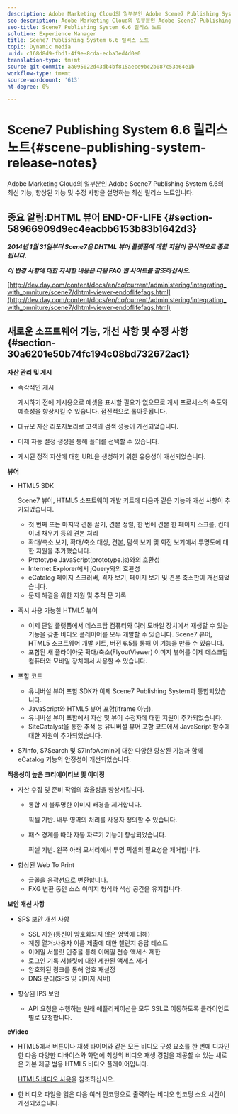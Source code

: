 ```yaml
---
description: Adobe Marketing Cloud의 일부분인 Adobe Scene7 Publishing System 6.6의 최신 기능, 향상된 기능 및 수정 사항을 설명하는 최신 릴리스 노트입니다.
seo-description: Adobe Marketing Cloud의 일부분인 Adobe Scene7 Publishing System 6.6의 최신 기능, 향상된 기능 및 수정 사항을 설명하는 최신 릴리스 노트입니다.
seo-title: Scene7 Publishing System 6.6 릴리스 노트
solution: Experience Manager
title: Scene7 Publishing System 6.6 릴리스 노트
topic: Dynamic media
uuid: c168d8d9-fbd1-4f9e-8cda-ecba3ed4d0e0
translation-type: tm+mt
source-git-commit: aa095022d43db4bf815aece9bc2b087c53a64e1b
workflow-type: tm+mt
source-wordcount: '613'
ht-degree: 0%

---
```



# Scene7 Publishing System 6.6 릴리스 노트{#scene-publishing-system-release-notes}

Adobe Marketing Cloud의 일부분인 Adobe Scene7 Publishing System 6.6의 최신 기능, 향상된 기능 및 수정 사항을 설명하는 최신 릴리스 노트입니다.

## 중요 알림:DHTML 뷰어 END-OF-LIFE {#section-58966909d9ec4eacbb6153b83b1642d3}

***2014년 1월 31일부터 Scene7은 DHTML 뷰어 플랫폼에 대한 지원이 공식적으로 종료됩니다.***

***이 변경 사항에 대한 자세한 내용은 다음 FAQ 웹 사이트를 참조하십시오.***

[http://dev.day.com/content/docs/en/cq/current/administering/integrating_with_omniture/scene7/dhtml-viewer-endoflifefaqs.html](http://dev.day.com/content/docs/en/cq/current/administering/integrating_with_omniture/scene7/dhtml-viewer-endoflifefaqs.html)

## 새로운 소프트웨어 기능, 개선 사항 및 수정 사항 {#section-30a6201e50b74fc194c08bd732672ac1}

**자산 관리 및 게시**

* 즉각적인 게시

   게시하기 전에 게시용으로 에셋을 표시할 필요가 없으므로 게시 프로세스의 속도와 예측성을 향상시킬 수 있습니다. 점진적으로 롤아웃됩니다.

* 대규모 자산 리포지토리로 고객의 검색 성능이 개선되었습니다.
* 이제 자동 설정 생성을 통해 폴더를 선택할 수 있습니다.
* 게시된 정적 자산에 대한 URL을 생성하기 위한 유용성이 개선되었습니다.

**뷰어**

* HTML5 SDK

   Scene7 뷰어, HTML5 소프트웨어 개발 키트에 다음과 같은 기능과 개선 사항이 추가되었습니다.

   * 첫 번째 또는 마지막 견본 끌기, 견본 정렬, 한 번에 견본 한 페이지 스크롤, 컨테이너 채우기 등의 견본 처리
   * 확대/축소 보기, 확대/축소 대상, 견본, 탐색 보기 및 회전 보기에서 투명도에 대한 지원을 추가했습니다.
   * Prototype JavaScript(prototype.js)와의 호환성
   * Internet Explorer에서 jQuery와의 호환성
   * eCatalog 페이지 스크러버, 격자 보기, 페이지 보기 및 견본 축소판이 개선되었습니다.
   * 문제 해결을 위한 지원 및 추적 문 기록

* 즉시 사용 가능한 HTML5 뷰어

   * 이제 단일 플랫폼에서 데스크탑 컴퓨터와 여러 모바일 장치에서 재생할 수 있는 기능을 갖춘 비디오 플레이어를 모두 개발할 수 있습니다. Scene7 뷰어, HTML5 소프트웨어 개발 키트, 버전 6.5를 통해 이 기능을 만들 수 있습니다.
   * 포함된 새 플라이아웃 확대/축소(FlyoutViewer) 이미지 뷰어를 이제 데스크탑 컴퓨터와 모바일 장치에서 사용할 수 있습니다.

* 포함 코드

   * 유니버설 뷰어 포함 SDK가 이제 Scene7 Publishing System과 통합되었습니다.
   * JavaScript와 HTML5 뷰어 포함(iframe 아님).
   * 유니버설 뷰어 포함에서 자산 및 뷰어 수정자에 대한 지원이 추가되었습니다.
   * SiteCatalyst을 통한 추적 등 유니버설 뷰어 포함 코드에서 JavaScript 함수에 대한 지원이 추가되었습니다.

* S7Info, S7Search 및 S7InfoAdmin에 대한 다양한 향상된 기능과 함께 eCatalog 기능의 안정성이 개선되었습니다.

**적응성이 높은 크리에이티브 및 이미징**

* 자산 수집 및 준비 작업의 효율성을 향상시킵니다.

   * 통합 시 불투명한 이미지 배경을 제거합니다.

      픽셀 기반. 내부 영역의 처리를 사용자 정의할 수 있습니다.
   * 패스 경계를 따라 자동 자르기 기능이 향상되었습니다.

      픽셀 기반. 왼쪽 아래 모서리에서 투명 픽셀의 필요성을 제거합니다.

* 향상된 Web To Print

   * 글꼴을 윤곽선으로 변환합니다.
   * FXG 변환 동안 소스 이미지 형식과 색상 공간을 유지합니다.

**보안 개선 사항**

* SPS 보안 개선 사항

   * SSL 지원(통신이 암호화되지 않은 영역에 대해)
   * 계정 열거:사용자 이름 제출에 대한 챌린지 응답 테스트
   * 이메일 서블릿 인증을 통해 이메일 전송 액세스 제한
   * 로그인 기록 서블릿에 대한 제한된 액세스 제거
   * 암호화된 링크를 통해 암호 재설정
   * DNS 분리(SPS 및 이미지 서버)

* 향상된 IPS 보안

   * API 요청을 수행하는 원래 애플리케이션을 모두 SSL로 이동하도록 클라이언트별로 요청합니다.

**eVideo**

* HTML5에서 버튼이나 재생 타이머와 같은 모든 비디오 구성 요소를 한 번에 디자인한 다음 다양한 디바이스와 화면에 최상의 비디오 재생 경험을 제공할 수 있는 새로운 기본 제공 범용 HTML5 비디오 플레이어입니다.

   [HTML5 비디오 사용](http://help.adobe.com/en_US/scene7/using/WS98ca2e6790647c064dcc4e2c1399dadca0f-8000.html)을 참조하십시오.

* 한 비디오 파일을 읽은 다음 여러 인코딩으로 출력하는 비디오 인코딩 소요 시간이 개선되었습니다.

